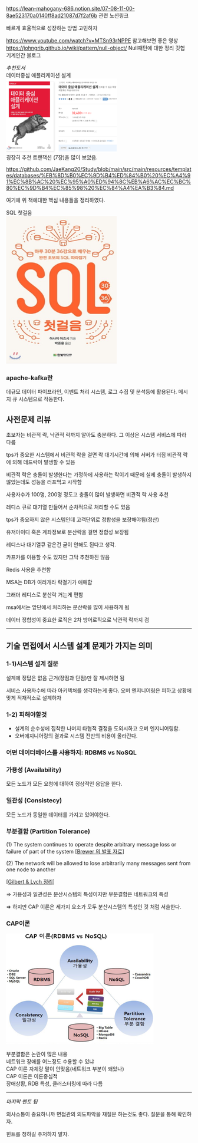 https://lean-mahogany-686.notion.site/07-08-11-00-8ae523170a0140ff8ad21087d7f2af6b
관련 노션링크

빠르게 효율적으로 성장하는 방법 고민하자

https://www.youtube.com/watch?v=MTSn93rNPPE
참고해보면 좋은 영상
https://johngrib.github.io/wiki/pattern/null-object/
Null패턴에 대한 정리 깃헙\
기계인간 블로그

*추천도서*\
데이터중심 애플리케이션 설계\
<img src="img/img.png" alt="이미지 설명" width="300" height="200">\
굉장히 추천 트랜잭션 (7장)을 많이 보았음.

https://github.com/JaeKang20/Study/blob/main/src/main/resources/templates/databases/%EB%8D%B0%EC%9D%B4%ED%84%B0%20%EC%A4%91%EC%8B%AC%20%EC%95%A0%ED%94%8C%EB%A6%AC%EC%BC%80%EC%9D%B4%EC%85%98%20%EC%84%A4%EA%B3%84.md

여기에 위 책에대한 핵심 내용들을 정리하였다.

SQL 첫걸음\
<img src="img/img_1.png" alt="이미지 설명" width="300" height="400">

### apache-kafka란
데규모 데이터 파이프라인, 이벤트 처리 시스템, 로그 수집 및 분석등에 활용된다.
메시지 큐 시스템으로 작동한다.
## 사전문제 리뷰
초보자는 비관적 락, 낙관적 락까지 알아도 충분하다.
그 이상은 시스템 서비스에 따라 다름

tps가 중요한 시스템에서 비관적 락을 걸면 락 대기시간에 의해 서버가 터짐
비관적 락에 의해 데드락이 발생할 수 있음

비관적 락은 충돌이 발생한다는 가정하에 사용하는 락이기 때문에 실제 충돌이 발생하지 않았는데도 성능을 러프먹고 시작함

사용자수가 100명, 200명 정도고 충돌이 많이 발생하면 비관적 락 사용 추천

레디스 큐로 대기열 만들어서 순차적으로 처리할 수도 있음

tps가 중요하지 않은 시스템인데 고객단위로 정합성을 보장해야됨(정산)

유저아이디 혹은 계좌정보로 분산락을 걸면 정합성 보장됨

레디스나 대기열큐 같은건 굳이 안해도 된다고 생각.



카프카를 이용할 수도 있지만 그닥 추천하진 않음

Redis 사용을 추천함

MSA는 DB가 여러개라 락걸기가 애매함

그래더 레디스로 분산락 거는게 편함

msa에서는 앞단에서 처리하는 분산락을 많이 사용하게 됨

데이터 정합성이 중요한 로직은 2차 방어로직으로 낙관적 락까지 검
 
---------------------------------

## 기술 면접에서 시스템 설계 문제가 가지는 의미
### 1-1)시스템 설계 질문
설계에 정답은 없음 근거(쟝점과 단점)만 잘 제시하면 됨

서비스 사용자수에 따라 아키텍처를 생각하는게 좋다.
오버 엔지니어링은 피하고 상황에 맞게 적재적소로 설계하자

### 1-2) 피해야할것
* 설계의 순수성에 집착한 나머지 타협적 결정을 도외시하고 오버 엔지니어링함.
* 오버에지니어링의 결과로 시스템 전반의 비용이 올라간다.

### 어떤 데이터베이스를 사용하지: RDBMS vs NoSQL
### **가용성** (Availability)

모든 노드가 모든 요청에 대하여 정상적인 응답을 한다.

### 일관성 (Consistecy)

모든 노드가 동일한 데이터를 가지고 있어야한다.

### 부분결함 (Partition Tolerance)

(1) The system continues to operate despite arbitrary message loss or failure of part of the system [[Brewer 의 발표 자료](https://people.eecs.berkeley.edu/~brewer/cs262b-2004/PODC-keynote.pdf)]

(2) The network will be allowed to lose arbitrarily many messages sent from one node to another

[[Gilbert & Lych 정리](https://citeseerx.ist.psu.edu/viewdoc/download?doi=10.1.1.67.6951&rep=rep1&type=pdf)]

⇒ 가용성과 일관성은 분산시스템의 특성이지만 부분결함은 네트워크의 특성

⇒ 하지만 CAP 이론은 세가지 요소가 모두 분산시스템의 특성인 것 처럼 서술한다.

### CAP이론
<img src="img/img3.png" alt="CAp이론" width="400" height="300">

부분결함은 논란이 많은 내용\
네트워크 장애를 어느정도 수용할 수 있냐\
CAP 이론 자체랑 말이 안맞음(네트워크 부분이 왜있나)\
CAP 이론은 이론중심적\
장애상황, RDB 특성, 클러스터링에 따라 다름

------------------------

*마지막 멘토 팁*

의사소통이 중요하니까 면접관의 의도파악을 재질문 하는것도 좋다.
질문을 통해 확인하자.

힌트를 청하길 주저하지 말자.
